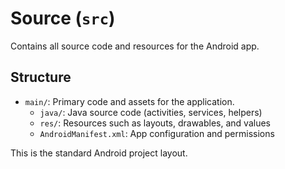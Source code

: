 # Source (`src`)

Contains all source code and resources for the Android app.

## Structure
- `main/`: Primary code and assets for the application.
  - `java/`: Java source code (activities, services, helpers)
  - `res/`: Resources such as layouts, drawables, and values
  - `AndroidManifest.xml`: App configuration and permissions

This is the standard Android project layout.

